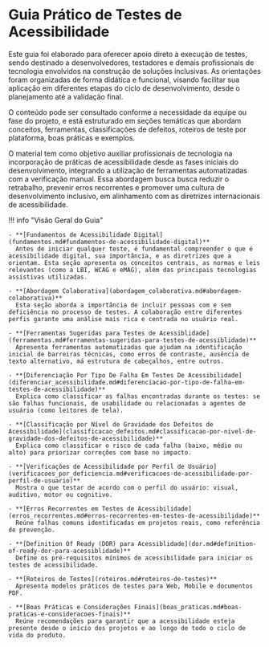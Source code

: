 # Guia Prático de Testes de Acessibilidade

Este guia foi elaborado para oferecer apoio direto à execução de testes, sendo destinado a desenvolvedores, testadores e demais profissionais de tecnologia envolvidos na construção de soluções inclusivas. As orientações foram organizadas de forma didática e funcional, visando facilitar sua aplicação em diferentes etapas do ciclo de desenvolvimento, desde o planejamento até a validação final.

O conteúdo pode ser consultado conforme a necessidade da equipe ou fase do projeto, e está estruturado em seções temáticas que abordam conceitos, ferramentas, classificações de defeitos, roteiros de teste por plataforma, boas práticas e exemplos. 

O material tem como objetivo auxiliar profissionais de tecnologia na incorporação de práticas de acessibilidade desde as fases iniciais do desenvolvimento, integrando a utilização de ferramentas automatizadas com a verificação manual. Essa abordagem busca busca reduzir o retrabalho, prevenir erros recorrentes e promover uma cultura de desenvolvimento inclusivo, em alinhamento com as diretrizes internacionais de acessibilidade.


!!! info "Visão Geral do Guia"

    - **[Fundamentos de Acessibilidade Digital](fundamentos.md#fundamentos-de-acessibilidade-digital)**  
      Antes de iniciar qualquer teste, é fundamental compreender o que é acessibilidade digital, sua importância, e as diretrizes que a orientam. Esta seção apresenta os conceitos centrais, as normas e leis relevantes (como a LBI, WCAG e eMAG), além das principais tecnologias assistivas utilizadas.

    - **[Abordagem Colaborativa](abordagem_colaborativa.md#abordagem-colaborativa)**  
      Esta seção aborda a importância de incluir pessoas com e sem deficiência no processo de testes. A colaboração entre diferentes perfis garante uma análise mais rica e centrada no usuário real.

    - **[Ferramentas Sugeridas para Testes de Acessiblidade](ferramentas.md#ferramentas-sugeridas-para-testes-de-acessiblidade)**  
      Apresenta ferramentas automatizadas que ajudam na identificação inicial de barreiras técnicas, como erros de contraste, ausência de texto alternativo, má estrutura de cabeçalhos, entre outros.

    - **[Diferenciação Por Tipo De Falha Em Testes De Acessibilidade](diferenciar_acessibilidade.md#diferenciacao-por-tipo-de-falha-em-testes-de-acessibilidade)**  
      Explica como classificar as falhas encontradas durante os testes: se são falhas funcionais, de usabilidade ou relacionadas a agentes de usuário (como leitores de tela).

    - **[Classificação por Nível de Gravidade dos Defeitos de Acessibilidade](classificacao_defeitos.md#classificacao-por-nivel-de-gravidade-dos-defeitos-de-acessibilidade)**  
      Explica como classificar o risco de cada falha (baixo, médio ou alto) para priorizar correções com base no impacto.

    - **[Verificações de Acessibilidade por Perfil de Usuário](verificacoes_por_deficiencia.md#verificacoes-de-acessibilidade-por-perfil-de-usuario)**  
      Mostra o que testar de acordo com o perfil do usuário: visual, auditivo, motor ou cognitivo.

    - **[Erros Recorrentes em Testes de Acessibilidade](erros_recorrentes.md#erros-recorrentes-em-testes-de-acessibilidade)**  
      Reúne falhas comuns identificadas em projetos reais, como referência de prevenção.

    - **[Definition Of Ready (DOR) para Acessiblidade](dor.md#definition-of-ready-dor-para-acessiblidade)**  
      Define os pré-requisitos mínimos de acessibilidade para iniciar os testes de acessibilidade.

    - **[Roteiros de Testes](roteiros.md#roteiros-de-testes)**  
      Apresenta modelos práticos de testes para Web, Mobile e documentos PDF.

    - **[Boas Práticas e Considerações Finais](boas_praticas.md#boas-praticas-e-consideracoes-finais)**  
      Reúne recomendações para garantir que a acessibilidade esteja presente desde o início dos projetos e ao longo de todo o ciclo de vida do produto.
